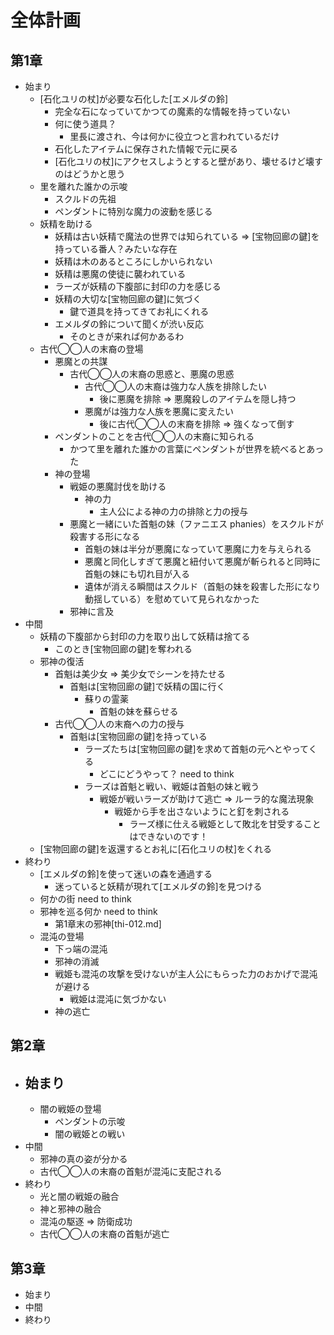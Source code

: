 # 全体計画
## 第1章
- 始まり
  - [石化ユリの杖]が必要な石化した[エメルダの鈴]
    - 完全な石になっていてかつての魔素的な情報を持っていない
    - 何に使う道具？
      - 里長に渡され、今は何かに役立つと言われているだけ
    - 石化したアイテムに保存された情報で元に戻る
    - [石化ユリの杖]にアクセスしようとすると壁があり、壊せるけど壊すのはどうかと思う
  - 里を離れた誰かの示唆
    - スクルドの先祖
    - ペンダントに特別な魔力の波動を感じる
  - 妖精を助ける
    - 妖精は古い妖精で魔法の世界では知られている => [宝物回廊の鍵]を持っている番人？みたいな存在
    - 妖精は木のあるところにしかいられない
    - 妖精は悪魔の使徒に襲われている
    - ラーズが妖精の下腹部に封印の力を感じる
    - 妖精の大切な[宝物回廊の鍵]に気づく
      - 鍵で道具を持ってきてお礼にくれる
    - エメルダの鈴について聞くが渋い反応
      - そのときが来れば何かあるわ
  - 古代◯◯人の末裔の登場
    - 悪魔との共謀
      - 古代◯◯人の末裔の思惑と、悪魔の思惑
        - 古代◯◯人の末裔は強力な人族を排除したい
          - 後に悪魔を排除 => 悪魔殺しのアイテムを隠し持つ
        - 悪魔がは強力な人族を悪魔に変えたい
          - 後に古代◯◯人の末裔を排除 => 強くなって倒す
    - ペンダントのことを古代◯◯人の末裔に知られる
      - かつて里を離れた誰かの言葉にペンダントが世界を統べるとあった
    - 神の登場
      - 戦姫の悪魔討伐を助ける
        - 神の力
          - 主人公による神の力の排除と力の授与
      - 悪魔と一緒にいた首魁の妹（ファニエス phanies）をスクルドが殺害する形になる
        - 首魁の妹は半分が悪魔になっていて悪魔に力を与えられる
        - 悪魔と同化しすぎて悪魔と紐付いて悪魔が斬られると同時に首魁の妹にも切れ目が入る
        - 遺体が消える瞬間はスクルド（首魁の妹を殺害した形になり動揺している）を慰めていて見られなかった
      - 邪神に言及
- 中間
  - 妖精の下腹部から封印の力を取り出して妖精は捨てる
    - このとき[宝物回廊の鍵]を奪われる
  - 邪神の復活
    - 首魁は美少女 => 美少女でシーンを持たせる
      - 首魁は[宝物回廊の鍵]で妖精の国に行く
        - 蘇りの霊薬
          - 首魁の妹を蘇らせる
    - 古代◯◯人の末裔への力の授与
      - 首魁は[宝物回廊の鍵]を持っている
        - ラーズたちは[宝物回廊の鍵]を求めて首魁の元へとやってくる
          - どこにどうやって？ need to think
        - ラーズは首魁と戦い、戦姫は首魁の妹と戦う
          - 戦姫が戦いラーズが助けて逃亡 => ルーラ的な魔法現象
            - 戦姫から手を出さないようにと釘を刺される
              - ラーズ様に仕える戦姫として敗北を甘受することはできないのです！
  - [宝物回廊の鍵]を返還するとお礼に[石化ユリの杖]をくれる
- 終わり
  - [エメルダの鈴]を使って迷いの森を通過する
    - 迷っていると妖精が現れて[エメルダの鈴]を見つける
  - 何かの街 need to think
  - 邪神を巡る何か need to think
    - 第1章末の邪神[thi-012.md]
  - 混沌の登場
    - 下っ端の混沌
    - 邪神の消滅
    - 戦姫も混沌の攻撃を受けないが主人公にもらった力のおかげで混沌が避ける
      - 戦姫は混沌に気づかない
    - 神の逃亡

## 第2章
- 始まり
  - 
  - 闇の戦姫の登場
    - ペンダントの示唆
    - 闇の戦姫との戦い
- 中間
  - 邪神の真の姿が分かる
  - 古代◯◯人の末裔の首魁が混沌に支配される
- 終わり
  - 光と闇の戦姫の融合
  - 神と邪神の融合
  - 混沌の駆逐 => 防衛成功
  - 古代◯◯人の末裔の首魁が逃亡

## 第3章
- 始まり
- 中間
- 終わり
